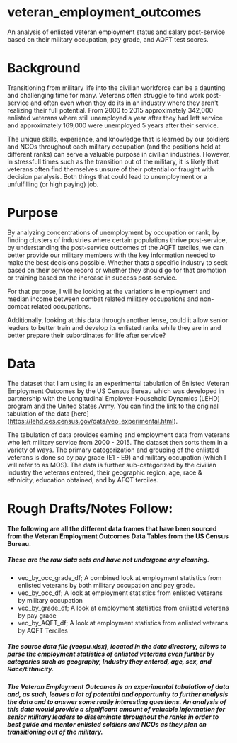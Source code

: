 # veteran_employment_outcomes
An analysis of enlisted veteran employment status and salary post-service based on their military occupation, pay grade, and AQFT test scores.

# Background
Transitioning from military life into the civilian workforce can be a daunting and challenging time for many. Veterans often struggle to find work post-service and often even when they do its in an industry where they aren't realizing their full potential. From 2000 to 2015 approximately 342,000 enlisted veterans where still unemployed a year after they had left service and approximately 169,000 were unemployed 5 years after their service.

The unique skills, experience, and knowledge that is learned by our soldiers and NCOs throughout each military occupation (and the positions held at different ranks) can serve a valuable purpose in civilian industries. However, in stressfull times such as the transition out of the military, it is likely that veterans often find themselves unsure of their potential or fraught with decision paralysis. Both things that could lead to unemployment or a unfulfilling (or high paying) job.

# Purpose

By analyzing concentrations of unemployment by occupation or rank, by finding clusters of industries where certain populations thrive post-service, by understanding the post-service outcomes of the AQFT terciles, we can better provide our military members with the key information needed to make the best decisions possible. Whether thats a specific industry to seek based on their service record or whether they should go for that promotion or training based on the increase in success post-service.

For that purpose, I will be looking at the variations in employment and median income between combat related military occupations and non-combat related occupations.

Additionally, looking at this data through another lense, could it allow senior leaders to better train and develop its enlisted ranks while they are in and better prepare their subordinates for life after service?

# Data
The dataset that I am using is an experimental tabulation of Enlisted Veteran Employment Outcomes by the US Census Bureau which was developed in partnership with the Longitudinal Employer-Household Dynamics (LEHD) program and the United States Army. You can find the link to the original tabulation of the data [here] (https://lehd.ces.census.gov/data/veo_experimental.html). 

The tabulation of data provides earning and employment data from veterans who left military service from 2000 - 2015. The dataset then sorts them in a variety of ways. The primary categorization and grouping of the enlisted veterans is done so by pay grade (E1 - E9) and military occupation (which I will refer to as MOS). The data is further sub-categorized by the civilian industry the veterans entered, their geographic region, age, race & ethnicity, education obtained, and by AFQT terciles.   







# Rough Drafts/Notes Follow:

#### The following are all the different data frames that have been sourced from the Veteran Employment Outcomes Data Tables from the US Census Bureau. 
##### These are the raw data sets and have not undergone any cleaning.

 - veo_by_occ_grade_df; A combined look at employment statistics from enlisted veterans by both military occupation and pay grade.
 - veo_by_occ_df; A look at employment statistics from enlisted veterans by military occupation
 - veo_by_grade_df; A look at employment statistics from enlisted veterans by pay grade
 - veo_by_AQFT_df; A look at employment statistics from enlisted veterans by AQFT Terciles
##### The source data file (veopu.xlsx), located in the data directory, allows to parse the employment statistics of enlisted veterans even further by categories such as geography, Industry they entered, age, sex, and Race/Ethnicity.

##### The Veteran Employment Outcomes is an experimental tabulation of data and, as such, leaves a lot of potential and opportunity to further analysis the data and to answer some really interesting questions. An analysis of this data would provide a significant amount of valuable information for senior military leaders to disseminate throughout the ranks in order to best guide and mentor enlisted soldiers and NCOs as they plan on transitioning out of the military. 

